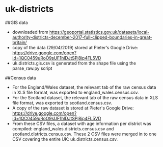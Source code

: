 # uk-districts

##GIS data
* downloaded from https://geoportal.statistics.gov.uk/datasets/local-authority-districts-december-2017-full-clipped-boundaries-in-great-britain/
* copy of the data (29/04/2019) stored at Pieter's Google Drive: https://drive.google.com/open?id=1QC0459uRoO9sUF1hlDJtSPj8ip4FL5VD
* uk.districts.gis.csv is generated from the shape file using the parse_raw.py script

##Census data
* For the England/Wales dataset, the relevant tab of the raw census data in XLS file format, was exported to england_wales.census.csv. 
* For the Scotland dataset, the relevant tab of the raw census data in XLS file format, was exported to scotland.census.csv.
* A copy of the raw dataset is stored at Pieter's Google Drive: https://drive.google.com/open?id=1QC0459uRoO9sUF1hlDJtSPj8ip4FL5VD
* From these CSV files, a dataset with age information per district was compiled: england_wales.districts.census.csv and scotland.districts.census.csv. These 2 CSV files were merged in to one CSV covering the entire UK: uk.districts.census.csv.
 
